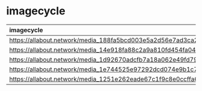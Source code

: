 # imagecycle

| imagecycle |  |  |  |  |
| :---- | :---- | :---- | :---- | :---- |
| https://allabout.network/media_188fa5bcd003e5a2d56e7ad3ca233300c9e52f1e5.png |  |  |  |  |
| https://allabout.network/media_14e918fa88c2a9a810fd454fa04f0bd152c01fed2.jpeg |  |  |  |  |
| https://allabout.network/media_1d92670adcfb7a18a062e49fd7967f4e9f76d8a52.jpeg |  |  |  |  |
| https://allabout.network/media_1e744525e97292dcd074e9b1c7ab2cf47a048f292.jpeg |  |  |  |  |
| https://allabout.network/media_1251e262eade67c1f9c8e0ccffa6d35945487140c.png |  |  |  |  |